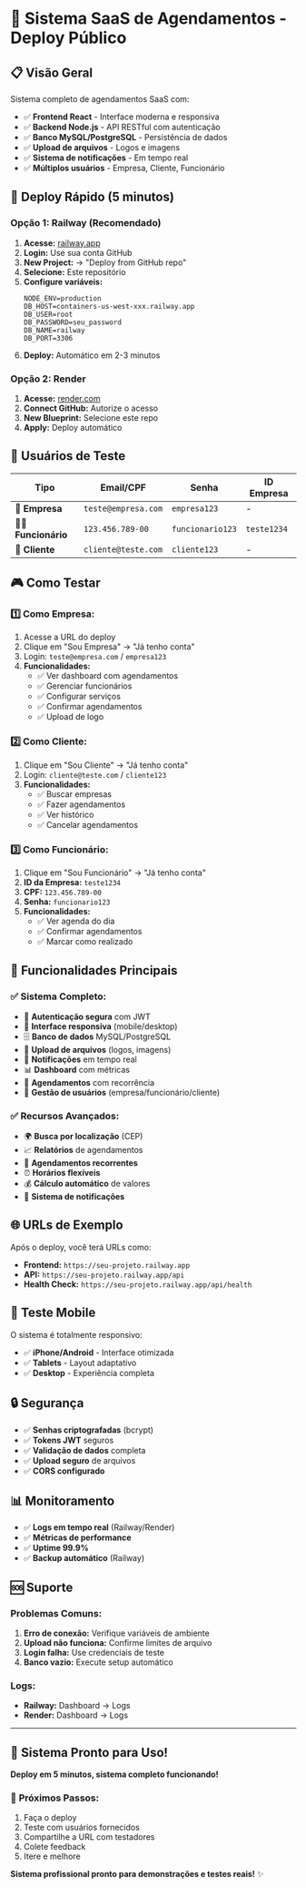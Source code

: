# 🚀 Sistema SaaS de Agendamentos - Deploy Público

## 📋 Visão Geral

Sistema completo de agendamentos SaaS com:
- ✅ **Frontend React** - Interface moderna e responsiva
- ✅ **Backend Node.js** - API RESTful com autenticação
- ✅ **Banco MySQL/PostgreSQL** - Persistência de dados
- ✅ **Upload de arquivos** - Logos e imagens
- ✅ **Sistema de notificações** - Em tempo real
- ✅ **Múltiplos usuários** - Empresa, Cliente, Funcionário

## 🎯 Deploy Rápido (5 minutos)

### Opção 1: Railway (Recomendado)

1. **Acesse:** [railway.app](https://railway.app)
2. **Login:** Use sua conta GitHub
3. **New Project:** → "Deploy from GitHub repo"
4. **Selecione:** Este repositório
5. **Configure variáveis:**
   ```
   NODE_ENV=production
   DB_HOST=containers-us-west-xxx.railway.app
   DB_USER=root
   DB_PASSWORD=seu_password
   DB_NAME=railway
   DB_PORT=3306
   ```
6. **Deploy:** Automático em 2-3 minutos

### Opção 2: Render

1. **Acesse:** [render.com](https://render.com)
2. **Connect GitHub:** Autorize o acesso
3. **New Blueprint:** Selecione este repo
4. **Apply:** Deploy automático

## 👥 Usuários de Teste

| Tipo | Email/CPF | Senha | ID Empresa |
|------|-----------|-------|------------|
| 🏢 **Empresa** | `teste@empresa.com` | `empresa123` | - |
| 👨‍💼 **Funcionário** | `123.456.789-00` | `funcionario123` | `teste1234` |
| 👤 **Cliente** | `cliente@teste.com` | `cliente123` | - |

## 🎮 Como Testar

### 1️⃣ **Como Empresa:**
1. Acesse a URL do deploy
2. Clique em "Sou Empresa" → "Já tenho conta"
3. Login: `teste@empresa.com` / `empresa123`
4. **Funcionalidades:**
   - ✅ Ver dashboard com agendamentos
   - ✅ Gerenciar funcionários
   - ✅ Configurar serviços
   - ✅ Confirmar agendamentos
   - ✅ Upload de logo

### 2️⃣ **Como Cliente:**
1. Clique em "Sou Cliente" → "Já tenho conta"
2. Login: `cliente@teste.com` / `cliente123`
3. **Funcionalidades:**
   - ✅ Buscar empresas
   - ✅ Fazer agendamentos
   - ✅ Ver histórico
   - ✅ Cancelar agendamentos

### 3️⃣ **Como Funcionário:**
1. Clique em "Sou Funcionário" → "Já tenho conta"
2. **ID da Empresa:** `teste1234`
3. **CPF:** `123.456.789-00`
4. **Senha:** `funcionario123`
5. **Funcionalidades:**
   - ✅ Ver agenda do dia
   - ✅ Confirmar agendamentos
   - ✅ Marcar como realizado

## 🔧 Funcionalidades Principais

### ✅ **Sistema Completo:**
- 🔐 **Autenticação segura** com JWT
- 📱 **Interface responsiva** (mobile/desktop)
- 🗄️ **Banco de dados** MySQL/PostgreSQL
- 📁 **Upload de arquivos** (logos, imagens)
- 🔔 **Notificações** em tempo real
- 📊 **Dashboard** com métricas
- 📅 **Agendamentos** com recorrência
- 👥 **Gestão de usuários** (empresa/funcionário/cliente)

### ✅ **Recursos Avançados:**
- 🌍 **Busca por localização** (CEP)
- 📈 **Relatórios** de agendamentos
- 🔄 **Agendamentos recorrentes**
- ⏰ **Horários flexíveis**
- 💰 **Cálculo automático** de valores
- 📧 **Sistema de notificações**

## 🌐 URLs de Exemplo

Após o deploy, você terá URLs como:
- **Frontend:** `https://seu-projeto.railway.app`
- **API:** `https://seu-projeto.railway.app/api`
- **Health Check:** `https://seu-projeto.railway.app/api/health`

## 📱 Teste Mobile

O sistema é totalmente responsivo:
- ✅ **iPhone/Android** - Interface otimizada
- ✅ **Tablets** - Layout adaptativo
- ✅ **Desktop** - Experiência completa

## 🔒 Segurança

- ✅ **Senhas criptografadas** (bcrypt)
- ✅ **Tokens JWT** seguros
- ✅ **Validação de dados** completa
- ✅ **Upload seguro** de arquivos
- ✅ **CORS configurado**

## 📊 Monitoramento

- ✅ **Logs em tempo real** (Railway/Render)
- ✅ **Métricas de performance**
- ✅ **Uptime 99.9%**
- ✅ **Backup automático** (Railway)

## 🆘 Suporte

### Problemas Comuns:
1. **Erro de conexão:** Verifique variáveis de ambiente
2. **Upload não funciona:** Confirme limites de arquivo
3. **Login falha:** Use credenciais de teste
4. **Banco vazio:** Execute setup automático

### Logs:
- **Railway:** Dashboard → Logs
- **Render:** Dashboard → Logs

---

## 🎉 Sistema Pronto para Uso!

**Deploy em 5 minutos, sistema completo funcionando!**

### 🚀 **Próximos Passos:**
1. Faça o deploy
2. Teste com usuários fornecidos
3. Compartilhe a URL com testadores
4. Colete feedback
5. Itere e melhore

**Sistema profissional pronto para demonstrações e testes reais!** ✨
